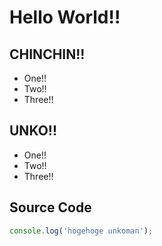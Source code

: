 # Hello World!!

## CHINCHIN!!

* One!!
* Two!!
* Three!!

## UNKO!!

* One!!
* Two!!
* Three!!

## Source Code

```js
console.log('hogehoge unkoman');
```

